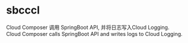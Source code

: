 # sbcccl
Cloud Composer 调用 SpringBoot API, 并将日志写入Cloud Logging.  
Cloud Composer calls SpringBoot API and writes logs to Cloud Logging.
